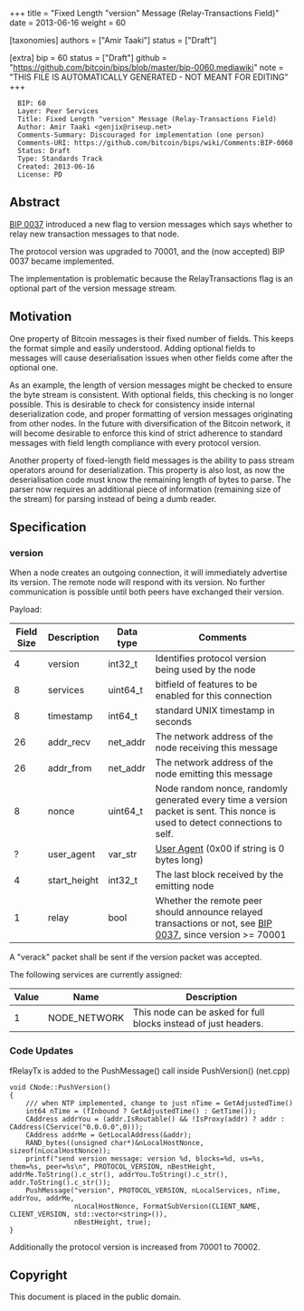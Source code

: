 
+++
title = "Fixed Length \"version\" Message (Relay-Transactions Field)"
date = 2013-06-16
weight = 60

[taxonomies]
authors = ["Amir Taaki"]
status = ["Draft"]

[extra]
bip = 60
status = ["Draft"]
github = "https://github.com/bitcoin/bips/blob/master/bip-0060.mediawiki"
note = "THIS FILE IS AUTOMATICALLY GENERATED - NOT MEANT FOR EDITING"
+++

```
  BIP: 60
  Layer: Peer Services
  Title: Fixed Length "version" Message (Relay-Transactions Field)
  Author: Amir Taaki <genjix@riseup.net>
  Comments-Summary: Discouraged for implementation (one person)
  Comments-URI: https://github.com/bitcoin/bips/wiki/Comments:BIP-0060
  Status: Draft
  Type: Standards Track
  Created: 2013-06-16
  License: PD
```

<h2>Abstract</h2>


<a href="BIP 0037" target="_blank">BIP 0037</a> introduced a new flag to version messages which says whether to relay new transaction messages to that node.

The protocol version was upgraded to 70001, and the (now accepted) BIP 0037 became implemented.

The implementation is problematic because the RelayTransactions flag is an optional part of the version message stream.

<h2>Motivation</h2>


One property of Bitcoin messages is their fixed number of fields. This keeps the format simple and easily understood. Adding optional fields to messages will cause deserialisation issues when other fields come after the optional one.

As an example, the length of version messages might be checked to ensure the byte stream is consistent. With optional fields, this checking is no longer possible. This is desirable to check for consistency inside internal deserialization code, and proper formatting of version messages originating from other nodes. In the future with diversification of the Bitcoin network, it will become desirable to enforce this kind of strict adherence to standard messages with field length compliance with every protocol version.

Another property of fixed-length field messages is the ability to pass stream operators around for deserialization. This property is also lost, as now the deserialisation code must know the remaining length of bytes to parse. The parser now requires an additional piece of information (remaining size of the stream) for parsing instead of being a dumb reader.

<h2>Specification</h2>

<h3> version </h3>


When a node creates an outgoing connection, it will immediately advertise its version. The remote node will respond with its version. No further communication is possible until both peers have exchanged their version.

Payload:


|Field Size|Description|Data type|Comments|
|-|-|-|-|
|4|version|int32_t|Identifies protocol version being used by the node|
|8|services|uint64_t|bitfield of features to be enabled for this connection|
|8|timestamp|int64_t|standard UNIX timestamp in seconds|
|26|addr_recv|net_addr|The network address of the node receiving this message|
|26|addr_from|net_addr|The network address of the node emitting this message|
|8|nonce|uint64_t|Node random nonce, randomly generated every time a version packet is sent. This nonce is used to detect connections to self.|
|?|user_agent|var_str|<a href="/14" target="_blank">User Agent</a> (0x00 if string is 0 bytes long)|
|4|start_height|int32_t|The last block received by the emitting node|
|1|relay|bool|Whether the remote peer should announce relayed transactions or not, see <a href="/37" target="_blank">BIP 0037</a>, since version >= 70001|


A "verack" packet shall be sent if the version packet was accepted.

The following services are currently assigned:


|Value|Name|Description|
|-|-|-|
|1|NODE_NETWORK|This node can be asked for full blocks instead of just headers.|


<h3> Code Updates </h3>


fRelayTx is added to the PushMessage() call inside PushVersion() (net.cpp)

```
void CNode::PushVersion()
{
    /// when NTP implemented, change to just nTime = GetAdjustedTime()
    int64 nTime = (fInbound ? GetAdjustedTime() : GetTime());
    CAddress addrYou = (addr.IsRoutable() && !IsProxy(addr) ? addr : CAddress(CService("0.0.0.0",0)));
    CAddress addrMe = GetLocalAddress(&addr);
    RAND_bytes((unsigned char*)&nLocalHostNonce, sizeof(nLocalHostNonce));
    printf("send version message: version %d, blocks=%d, us=%s, them=%s, peer=%s\n", PROTOCOL_VERSION, nBestHeight, addrMe.ToString().c_str(), addrYou.ToString().c_str(), addr.ToString().c_str());
    PushMessage("version", PROTOCOL_VERSION, nLocalServices, nTime, addrYou, addrMe,
                nLocalHostNonce, FormatSubVersion(CLIENT_NAME, CLIENT_VERSION, std::vector<string>()),
                nBestHeight, true);
}
```

Additionally the protocol version is increased from 70001 to 70002.

<h2>Copyright</h2>


This document is placed in the public domain.
